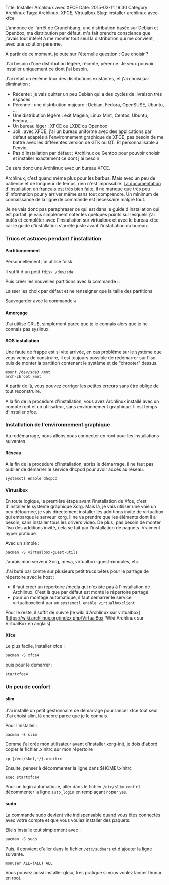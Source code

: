 Title: Installer Archlinux avec XFCE
Date: 2015-03-11 19:30
Category: Archlinux
Tags: Archlinux, XFCE, Virtualbox
Slug: installer-archlinux-avec-xfce

L'annonce de l'arrêt de Crunchbang, une distribution basée sur Debian et Openbox, ma distribution par défaut, m'a fait prendre conscience que j'avais tout intérêt à me monter tout seul la distribution qui me convient, avec une solution pérenne.

A partir de ce moment, je bute sur l'éternelle question : Que choisir ?

J'ai besoin d'une distribution légère, récente, pérenne. Je veux pouvoir installer uniquement ce dont j'ai besoin. 

J'ai refait un énième tour des disributions existantes, et j'ai choisi par élimination :

- Récente : je vais quitter un peu Debian qui a des cycles de livraison très espacés
- Pérenne : une distribution majeure : Debian, Fedora, OpenSUSE, Ubuntu, ...
- Une distribution légère : exit Mageia, Linux Mint, Centos, Ubuntu, Fedora, ...
- Un bureau léger : XFCE ou LXDE ou Openbox
- Joli : avec XFCE, j'ai un bureau uniforme avec des applications par défaut adaptés à l'environnement graphique de XFCE, pas besoin de me battre avec les différentes version de GTK ou QT. Et personnalisable à l'envie.
- Pas d'installation par défaut : Archlinux ou Gentoo pour pouvoir choisir et installer exactement ce dont j'ai besoin

Ce sera donc une Archlinux avec un bureau XFCE.

Archlinux, c'est quand même plus pour les barbus. Mais avec un peu de patience et de longueur de temps, rien n'est impossible. [La documentation d'installation en français est très bien faite](https://wiki.archilinux.fr/Installation 'Installation Archlinux en français'), il ne manque que très peu d'information pour y arriver même sans tout comprendre. Un minimum de connaissance de la ligne de commande est nécessaire malgré tout.

Je ne vais donc pas paraphraser ce qui est dans le guide d'installation qui est parfait, je vais simplement noter les quelques points sur lesquels j'ai butés et compléter avec l'installation sur virtualbox et avec le bureau xfce car le guide d'installation s'arrête juste avant l'installation du bureau.

### Trucs et astuces pendant l'installation

#### Partitionnement

Personnellement j'ai utilisé fdisk.

Il suffit d'un petit `fdisk /dev/sda`

Puis créer les nouvelles partitions avec la commande `n`

Laisser les choix par défaut et ne renseigner que la taille des partitions

Sauvegarder avec la commande `w`


#### Amorçage

J'ai utilisé GRUB, simplement parce que je le connais alors que je ne connais pas syslinux.


#### SOS installation

Une faute de frappe est si vite arrivée, en cas problème sur le système que vous venez de construire, il est toujours possible de redémarrer sur l'iso puis de monter la partition contenant le système et de "chrooter" dessus.

	mount /dev/sda3 /mnt
	arch-chroot /mnt

A partir de là, vous pouvez corriger les petites erreurs sans être obligé de tout reconstruire.


A la fin de la procédure d'installation, vous avez Archlinux installé avec un compte root et un utilisateur, sans environnement graphique. Il est temps d'installer xfce.


### Installation de l'environnement graphique

Au redémarrage, nous allons nous connecter en root pour les installations suivantes

#### Réseau

A la fin de la procédure d'installation, après le démarrage, il ne faut pas oublier de démarrer le service dhcpcd pour avoir accès au réseau.

	systemctl enable dhcpcd

#### Virtualbox

En toute logique, la première étape avant l'installation de Xfce, c'est d'installer le système graphique Xorg. Mais là, je vais utiliser une voie un peu détournée, je vais directement installer les additions invité de virtualbox qui embarque le serveur xorg. Il ne va prendre que les éléments dont il a besoin, sans installer tous les drivers video. De plus, pas besoin de monter l'iso des additions invité, cela se fait par l'installation de paquets. Vraiment hyper pratique

Avec un simple :

	pacman -S virtualbox-guest-utils

j'aurais mon serveur Xorg, mesa, virtualbox-guest-modules, etc...

J'ai buté par contre sur plusieurs petit trucs bêtes pour le partage de répertoire avec le host :

- il faut créer un répertoire /media qui n'existe pas à l'installation de Archlinux. C'est là que par défaut est monté le répertoire partagé
- pour un montage automatique, il faut démarrer le service virtualboxclient par un `systemctl enable virtualboxclient`

Pour le reste, il suffit de suivre [le wiki d'Archlinux sur virtualbox](https://wiki.archlinux.org/index.php/VirtualBox 'Wiki Archlinux sur VirtualBox en anglais).

#### Xfce

Le plus facile, installer xfce :

	pacman -S xfce4

puis pour le démarrer :

	startxfce4


	
### Un peu de confort

#### slim

J'ai installé un petit gestionnaire de démarrage pour lancer xfce tout seul. J'ai choisi slim, là encore parce que je le connais.

Pour l'installer : 
	
	pacman -S slim

Comme j'ai crée mon utilisateur avant d'installer xorg-init, je dois d'abord copier le fichier .xinitrc sur mon répertoire

	cp {/ect/skel,~/}.xinitrc

Ensuite, penser à décommenter la ligne dans $HOME/.xinitrc 

	exec startxfce4

Pour un login automatique, aller dans le fichier `/etc/slim.conf` et décommenter la ligne `auto_login` en remplaçant `no`par `yes`.


#### sudo

La commande sudo devient vite indispensable quand vous êtes connectés avec votre compte et que vous voulez installer des paquets.

Elle s'installe tout simplement avec :

	pacman -S sudo
	
Puis, il convient d'aller dans le fichier `/etc/sudoers` et d'ajouter la ligne suivante.

	monuser ALL=(ALL) ALL

Vous pouvez aussi installer gksu, très pratique si vous voulez lancer thunar en root.





